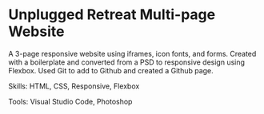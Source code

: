 # Unplugged Retreat Multi-page Website

A 3-page responsive website using iframes, icon fonts, and forms. Created with a boilerplate and converted from a PSD to responsive design using Flexbox. Used Git to add to Github and created a Github page.

Skills: HTML, CSS, Responsive, Flexbox

Tools: Visual Studio Code, Photoshop
